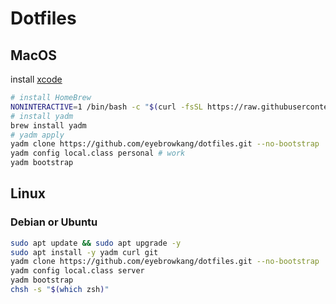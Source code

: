 # Dotfiles

## MacOS

install [xcode](https://developer.apple.com/xcode/resources)

```bash
# install HomeBrew
NONINTERACTIVE=1 /bin/bash -c "$(curl -fsSL https://raw.githubusercontent.com/Homebrew/install/HEAD/install.sh)"
# install yadm
brew install yadm
# yadm apply
yadm clone https://github.com/eyebrowkang/dotfiles.git --no-bootstrap
yadm config local.class personal # work
yadm bootstrap
```

## Linux

### Debian or Ubuntu
```bash
sudo apt update && sudo apt upgrade -y
sudo apt install -y yadm curl git
yadm clone https://github.com/eyebrowkang/dotfiles.git --no-bootstrap
yadm config local.class server
yadm bootstrap
chsh -s "$(which zsh)"
```

